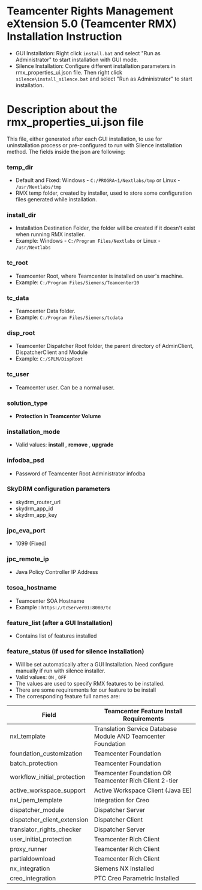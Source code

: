 # Teamcenter Rights Management eXtension 5.0 (Teamcenter RMX) Installation Instruction
- GUI Installation: Right click `install.bat` and select "Run as Administrator" to start installation with GUI mode.
- Silence Installation: Configure different installation parameters in rmx_properties_ui.json file. Then right click `silence\install_silence.bat` and select "Run as Administrator" to start installation.

# Description about the rmx_properties_ui.json file 
This file, either generated after each GUI installation, to use for uninstallation process or pre-configured to run with Silence installation method. The fields inside the json are following:

### temp_dir
- Default and Fixed: Windows - `C:/PROGRA~1/Nextlabs/tmp` or Linux - `/usr/Nextlabs/tmp`
- RMX temp folder, created by installer, used to store some configuration files generated while installation.

### install_dir
- Installation Destination Folder, the folder will be created if it doesn't exist when running RMX installer.
- Example: Windows - `C:/Program Files/Nextlabs` or Linux - `/usr/Nextlabs`

### tc_root
- Teamcenter Root, where Teamcenter is installed on user's machine. 
- Example: `C:/Program Files/Siemens/Teamcenter10`

### tc_data
- Teamcenter Data folder.
- Example: `C:/Program Files/Siemens/tcdata`

### disp_root
- Teamcenter Dispatcher Root folder, the parent directory of AdminClient, DispatcherClient and Module
- Example: `C:/SPLM/DispRoot`

### tc_user
- Teamcenter user. Can be a normal user.

### solution_type
- **Protection in Teamcenter Volume**

### installation_mode
- Valid values: **install** , **remove** , **upgrade**

### infodba_psd
- Password of Teamcenter Root Administrator infodba

### SkyDRM configuration parameters
- skydrm_router_url
- skydrm_app_id
- skydrm_app_key

### jpc_eva_port
- 1099 (Fixed)

### jpc_remote_ip
- Java Policy Controller IP Address 

### tcsoa_hostname
- Teamcenter SOA Hostname
- Example : `https://tcServer01:8080/tc`

### feature_list (after a GUI Installation)
- Contains list of features installed

### feature_status (if used for silence installation)
- Will be set automatically after a GUI Installation. Need configure manually if run with silence installer.
- Valid values: `ON` , `OFF`
- The values are used to specify RMX features to be installed.
- There are some requirements for our feature to be install
- The corresponding feature full names are:

| Field                         | Teamcenter Feature Install Requirements                       |
| ----------------------------- | ------------------------------------------------------------- |
| nxl_template                  | Translation Service Database Module AND Teamcenter Foundation |
| foundation_customization      | Teamcenter Foundation                                         |
| batch_protection              | Teamcenter Foundation                                         |
| workflow_initial_protection   | Teamcenter Foundation OR Teamcenter Rich Client 2-tier        |
| active_workspace_support      | Active Workspace Client (Java EE)                             | 
| nxl_ipem_template             | Integration for Creo                                          |
| dispatcher_module             | Dispatcher Server                                             |
| dispatcher_client_extension   | Dispatcher Client                                             |
| translator_rights_checker     | Dispatcher Server                                             | 
| user_initial_protection       | Teamcenter Rich Client                                        | 
| proxy_runner                  | Teamcenter Rich Client                                        |
| partialdownload               | Teamcenter Rich Client                                        |
| nx_integration                | Siemens NX Installed                                          |
| creo_integration              | PTC Creo Parametric Installed                                 |